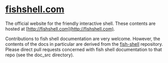 # [fishshell.com](http://fishshell.com/)

The official website for the friendly interactive shell. These contents are hosted at [http://fishshell.com](http://fishshell.com).

Contributions to fish shell documentation are very welcome. However, the contents of the docs in particular are derived from the [fish-shell](https://github.com/fish-shell/fish-shell/) repository. Please direct pull requests concerned with fish shell documentation to that repo (see the doc\_src directory).
